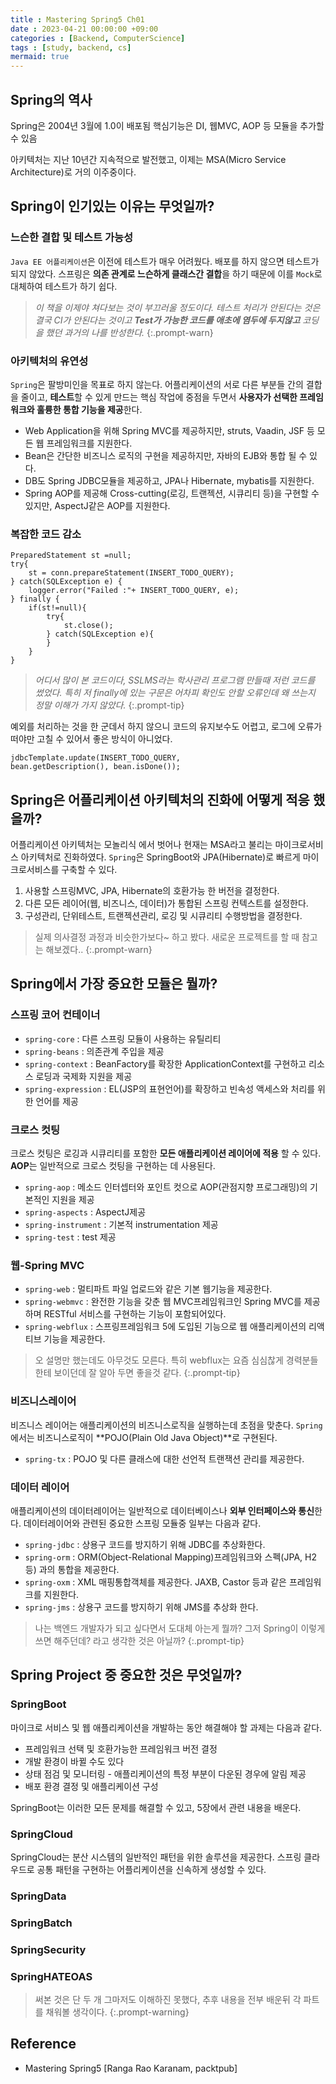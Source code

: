 ```yaml
---
title : Mastering Spring5 Ch01
date : 2023-04-21 00:00:00 +09:00
categories : [Backend, ComputerScience]
tags : [study, backend, cs] 
mermaid: true
---
```

##  Spring의 역사
Spring은 2004년 3월에 1.0이 배포됨
핵심기능은 DI, 웹MVC, AOP 등
모듈을 추가할 수 있음

아키텍처는 지난 10년간 지속적으로 발전했고, 이제는 MSA(Micro Service Architecture)로 거의 이주중이다.

## Spring이 인기있는 이유는 무엇일까?

### 느슨한 결합 및 테스트 가능성
```Java EE 어플리케이션```은 이전에 테스트가 매우 어려웠다. 배포를 하지 않으면 테스트가 되지 않았다. 스프링은 **의존 관계로 느슨하게 클래스간 결합**을 하기 때문에 이를 ```Mock```로 대체하여 테스트가 하기 쉽다.

>*이 책을 이제야 쳐다보는 것이 부끄러울 정도이다. 테스트 처리가 안된다는 것은 결국 CI가 안된다는 것이고 **Test가 가능한 코드를 애초에 염두에 두지않고** 코딩을 했던 과거의 나를 반성한다.*
{:.prompt-warn}

### 아키텍처의 유연성
```Spring```은 팔방미인을 목표로 하지 않는다. 어플리케이션의 서로 다른 부분들 간의 결합을 줄이고, **테스트**할 수 있게 만드는 핵심 작업에 중점을 두면서 **사용자가 선택한 프레임워크와 훌륭한 통합 기능을 제공**한다.

- Web Application을 위해 Spring MVC를 제공하지만, struts, Vaadin, JSF 등 모든 웹 프레임워크를 지원한다.
- Bean은 간단한 비즈니스 로직의 구현을 제공하지만, 자바의 EJB와 통합 될 수 있다.
- DB도 Spring JDBC모듈을 제공하고, JPA나 Hibernate, mybatis를 지원한다.
- Spring AOP를 제공해 Cross-cutting(로깅, 트랜젝션, 시큐리티 등)을 구현할 수 있지만, AspectJ같은 AOP를 지원한다.

### 복잡한 코드 감소
	PreparedStatement st =null;
	try{
		st = conn.prepareStatement(INSERT_TODO_QUERY);
	} catch(SQLException e) {
		logger.error("Failed :"+ INSERT_TODO_QUERY, e);
	} finally {
		if(st!=null){
			try{
				st.close();
			} catch(SQLException e){
			}
		}
	}

>*어디서 많이 본 코드이다, SSLMS라는 학사관리 프로그램 만들때 저런 코드를 썼었다. 특히 저 finally에 있는 구문은 어차피 확인도 안할 오류인데 왜 쓰는지 정말 이해가 가지 않았다.*
{:.prompt-tip}

예외를 처리하는 것을 한 군데서 하지 않으니 코드의 유지보수도 어렵고, 로그에 오류가 떠야만 고칠 수 있어서 좋은 방식이 아니었다.

	jdbcTemplate.update(INSERT_TODO_QUERY,
	bean.getDescription(), bean.isDone());


## Spring은 어플리케이션 아키텍처의 진화에 어떻게 적응 했을까?

어플리케이션 아키텍처는 모놀리식 에서 벗어나 현재는 MSA라고 불리는 마이크로서비스 아키텍처로 진화하였다. ```Spring```은 SpringBoot와 JPA(Hibernate)로 빠르게 마이크로서비스를 구축할 수 있다.

1. 사용할 스프링MVC, JPA, Hibernate의 호환가능 한 버전을 결정한다.
2. 다른 모든 레이어(웹, 비즈니스, 데이터)가 통합된 스프링 컨텍스트를 설정한다.
3. 구성관리, 단위테스트, 트랜젝션관리, 로깅 및 시큐리티 수행방법을 결정한다.

>실제 의사결정 과정과 비슷한가보다~ 하고 봤다.  새로운 프로젝트를 할 때 참고는 해보겠다..
{:.prompt-warn}

## Spring에서 가장 중요한 모듈은 뭘까?

### 스프링 코어 컨테이너

- ```spring-core``` : 다른 스프링 모듈이 사용하는 유틸리티
- ```spring-beans``` : 의존관계 주입을 제공
- ```spring-context``` : BeanFactory를 확장한 ApplicationContext를 구현하고 리소스 로딩과 국제화 지원을 제공
- ```spring-expression``` : EL(JSP의 표현언어)를 확장하고 빈속성 액세스와 처리를 위한 언어를 제공

### 크로스 컷팅
크로스 컷팅은 로깅과 시큐리티를 포함한 **모든 애플리케이션 레이어에 적용** 할 수 있다. **AOP**는 일반적으로 크로스 컷팅을 구현하는 데 사용된다.
- ```spring-aop``` : 메소드 인터셉터와 포인트 컷으로 AOP(관점지향 프로그래밍)의 기본적인 지원을 제공
- ```spring-aspects``` : AspectJ제공
- ```spring-instrument``` : 기본적 instrumentation 제공
- ```spring-test``` : test 제공

### 웹-Spring MVC

- ```spring-web``` : 멀티파트 파일 업로드와 같은 기본 웹기능을 제공한다.
- ```spring-webmvc``` : 완전한 기능을 갖춘 웹 MVC프레임워크인 Spring MVC를 제공하며 RESTful 서비스를 구현하는 기능이 포함되어있다.
- ```spring-webflux``` : 스프링프레임워크 5에 도입된 기능으로 웹 애플리케이션의 리액티브 기능을 제공한다.

> 오 설명만 했는데도 아무것도 모른다. 특히 webflux는 요즘 심심찮게 경력분들한테 보이던데 잘 알아 두면 좋을것 같다.
{:.prompt-tip}

### 비즈니스레이어

비즈니스 레이어는 애플리케이션의 비즈니스로직을 실행하는데 초점을 맞춘다. ```Spring```에서는 비즈니스로직이 **POJO(Plain Old Java Object)**로 구현된다.

- ```spring-tx``` : POJO 및 다른 클래스에 대한 선언적 트랜잭션 관리를 제공한다.

### 데이터 레이어

애플리케이션의 데이터레이어는 일반적으로 데이터베이스나 **외부 인터페이스와 통신**한다. 데이터레이어와 관련된 중요한 스프링 모듈중 일부는 다음과 같다.

- ```spring-jdbc``` : 상용구 코드를 방지하기 위해 JDBC를 추상화한다.
- ```spring-orm``` : ORM(Object-Relational Mapping)프레임워크와 스펙(JPA, H2 등) 과의 통합을 제공한다.
- ```spring-oxm``` : XML 매핑통합객체를 제공한다. JAXB, Castor 등과 같은 프레임워크를 지원한다.
- ```spring-jms``` : 상용구 코드를 방지하기 위해 JMS를 추상화 한다.

> 나는 백엔드 개발자가 되고 싶다면서 도대체 아는게 뭘까? 그저 Spring이 이렇게 쓰면 해주던데? 라고 생각한 것은 아닐까?
{:.prompt-tip}

## Spring Project 중 중요한 것은 무엇일까?

### SpringBoot
마이크로 서비스 및 웹 애플리케이션을 개발하는 동안 해결해야 할 과제는 다음과 같다.

- 프레임워크 선택 및 호환가능한 프레임워크 버전 결정
- 개발 환경이 바뀔 수도 있다
- 상태 점검 및 모니터링 - 애플리케이션의 특정 부분이 다운된 경우에 알림 제공
- 배포 환경 결정 및 애플리케이션 구성

SpringBoot는 이러한 모든 문제를 해결할 수 있고, 5장에서 관련 내용을 배운다.


### SpringCloud

SpringCloud는 분산 시스템의 일반적인 패턴을 위한 솔루션을 제공한다. 스프링 클라우드로 공통 패턴을 구현하는 어플리케이션을 신속하게 생성할 수 있다.

### SpringData
### SpringBatch
### SpringSecurity
### SpringHATEOAS

>써본 것은 단 두 개 그마저도 이해하진 못했다, 추후 내용을 전부 배운뒤 각 파트를 채워볼 생각이다. 
{:.prompt-warning}


## Reference
- Mastering Spring5 [Ranga Rao Karanam, packtpub]